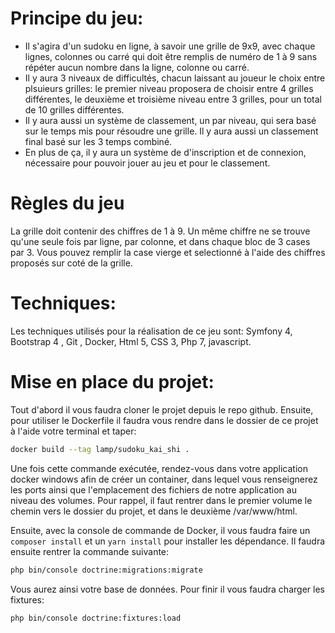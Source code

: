 # Principe du jeu:

- Il s'agira d'un sudoku en ligne, à savoir une grille de 9x9, avec chaque lignes, colonnes ou carré qui doit être remplis de numéro de 1 à 9 sans répéter aucun nombre dans la ligne, colonne ou carré.
- Il y aura 3 niveaux de difficultés, chacun laissant au joueur le choix entre plsuieurs grilles: le premier niveau proposera de choisir entre 4 grilles différentes, le deuxième et troisième niveau entre 3 grilles, pour un total de 10 grilles différentes.
- Il y aura aussi un système de classement, un par niveau, qui sera basé sur le temps mis pour résoudre une grille. Il y aura aussi un classement final basé sur les 3 temps combiné.
- En plus de ça, il y aura un système de d'inscription et de connexion, nécessaire pour pouvoir jouer au jeu et pour le classement.

# Règles du jeu

La grille doit contenir des chiffres de 1 à 9. Un même chiffre ne se trouve qu'une seule fois par ligne, par colonne, et dans chaque bloc de 3 cases par 3. Vous pouvez remplir la case vierge et selectionné à l'aide  des chiffres proposés sur coté de la grille. 

# Techniques:

Les techniques utilisés pour la réalisation de ce jeu sont:
 Symfony 4, Bootstrap 4 , Git , Docker, Html 5, CSS 3, Php 7, javascript.
 
# Mise en place du projet: 

Tout d'abord il vous faudra cloner le projet depuis le repo github.
Ensuite, pour utiliser le Dockerfile il faudra vous rendre dans le dossier de ce projet à l'aide votre terminal et taper:

```bash
docker build --tag lamp/sudoku_kai_shi .
```
Une fois cette commande exécutée, rendez-vous dans votre application docker windows afin de créer un container, dans lequel vous renseignerez les ports ainsi que l'emplacement des fichiers de notre application au niveau des volumes.
Pour rappel, il faut rentrer dans le premier volume le chemin vers le dossier du projet, et dans le deuxième /var/www/html.

Ensuite, avec la console de commande de Docker, il vous faudra faire un ``` composer install ``` et un ```yarn install``` pour installer les dépendance.
Il faudra ensuite rentrer la commande suivante:
```bash
php bin/console doctrine:migrations:migrate
```
Vous aurez ainsi votre base de données.
Pour finir il vous faudra charger les fixtures:
```bash
php bin/console doctrine:fixtures:load
```

